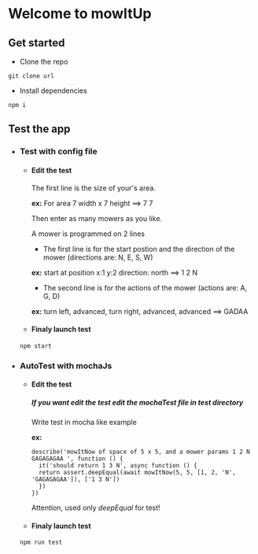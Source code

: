 # Welcome to mowItUp

## Get started

* Clone the repo
```
git clone url
```

* Install dependencies

```
npm i
```

## Test the app

* ### Test with config file

  * #### Edit the test

    The first line is the size of your's area.

    __ex:__ For area 7 width x 7 height  ==>   7 7

    Then enter as many mowers as you like.

    A mower is programmed on 2 lines

      * The first line is for the start postion and the direction of the mower (directions are: N, E, S, W)

      __ex:__ start at position x:1 y:2 direction: north  ==>   1 2 N

      * The second line is for the actions of the mower (actions are: A, G, D)

      __ex:__ turn left, advanced, turn right, advanced,  advanced  ==>   GADAA


   * #### Finaly launch test

    ```
    npm start
    ```

* ### AutoTest with mochaJs

  * #### Edit the test

    ##### If you want edit the test edit the mochaTest file in test directory

    Write test in mocha like example

    __ex:__
    ```
    describe('mowItNow of space of 5 x 5, and a mower params 1 2 N GAGAGAGAA ', function () {
      it('should return 1 3 N', async function () {
      return assert.deepEqual(await mowItNow(5, 5, [1, 2, 'N', 'GAGAGAGAA']), ['1 3 N'])
      })
    })
    ```
    Attention, used only _deepEqual_ for test!

   * #### Finaly launch test

    ```
    npm run test
    ```


 

